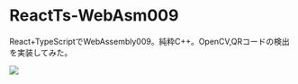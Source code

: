 # ReactTs-WebAsm009
React+TypeScriptでWebAssembly009。純粋C++。OpenCV,QRコードの検出を実装してみた。

![](https://storage.googleapis.com/zenn-user-upload/81b4b67e20c5-20240128.png)
